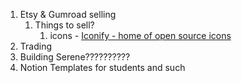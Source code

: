 1. Etsy & Gumroad selling
	1. Things to sell?
		1. icons - [Iconify - home of open source icons](https://icon-sets.iconify.design/tabler/?attribution=0&commercial=1)
2. Trading
3. Building Serene??????????
4. Notion Templates for students and such